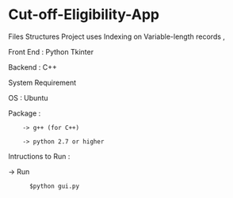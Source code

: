 # Cut-off-Eligibility-App
Files Structures Project uses Indexing on Variable-length records , 

Front End : Python Tkinter

Backend : C++

System Requirement

OS : Ubuntu

Package :

        -> g++ (for C++)

        -> python 2.7 or higher 


Intructions to Run :

  -> Run 
  
          $python gui.py
          
          
